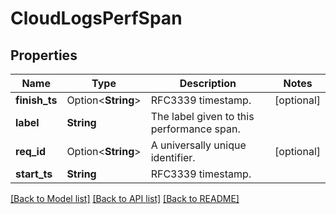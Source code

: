 # CloudLogsPerfSpan

## Properties

Name | Type | Description | Notes
------------ | ------------- | ------------- | -------------
**finish_ts** | Option<**String**> | RFC3339 timestamp. | [optional]
**label** | **String** | The label given to this performance span. | 
**req_id** | Option<**String**> | A universally unique identifier. | [optional]
**start_ts** | **String** | RFC3339 timestamp. | 

[[Back to Model list]](../README.md#documentation-for-models) [[Back to API list]](../README.md#documentation-for-api-endpoints) [[Back to README]](../README.md)



